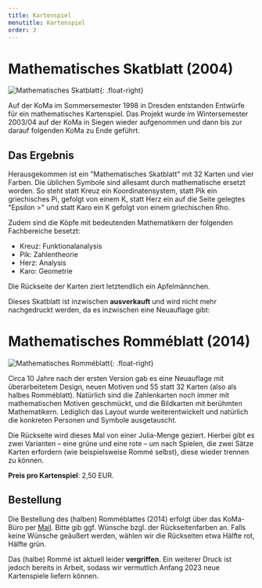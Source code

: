 ```yaml
---
title: Kartenspiel
menutitle: Kartenspiel
order: 3
---
```


# Mathematisches Skatblatt (2004)

![Mathematisches Skatblatt](/static/Kartenspiel/csm_koma_kartenspiele_41bb732c78.png){: .float-right}

Auf der KoMa im Sommersemester 1998 in Dresden entstanden Entwürfe für ein mathematisches Kartenspiel. Das Projekt wurde im Wintersemester 2003/04 auf der KoMa in Siegen wieder aufgenommen und dann bis zur darauf folgenden KoMa zu Ende geführt.

## Das Ergebnis

Herausgekommen ist ein "Mathematisches Skatblatt" mit 32 Karten und vier Farben. Die üblichen Symbole sind allesamt durch mathematische ersetzt worden. So steht statt Kreuz ein Koordinatensystem, statt Pik ein griechisches Pi, gefolgt von einem K, statt Herz ein auf die Seite gelegtes "Epsilon >" und statt Karo ein K gefolgt von einem griechischen Rho.

Zudem sind die Köpfe mit bedeutenden Mathematikern der folgenden Fachbereiche besetzt:

* Kreuz: Funktionalanalysis
* Pik: Zahlentheorie
* Herz: Analysis
* Karo: Geometrie

Die Rückseite der Karten ziert letztendlich ein Apfelmännchen.

Dieses Skatblatt ist inzwischen **ausverkauft** und wird nicht mehr nachgedruckt werden, da es inzwischen eine Neuauflage gibt:

# Mathematisches Romméblatt (2014)

![Mathematisches Romméblatt](/static/Kartenspiel/csm_Werbung_526638a30b.png){: .float-right}

Circa 10 Jahre nach der ersten Version gab es eine Neuauflage mit überarbeitetem Design, neuen Motiven und 55 statt 32 Karten (also als halbes Romméblatt). Natürlich sind die Zahlenkarten noch immer mit mathematischen Motiven geschmückt, und die Bildkarten mit berühmten Mathematikern. Lediglich das Layout wurde weiterentwickelt und natürlich die konkreten Personen und Symbole ausgetauscht.

Die Rückseite wird dieses Mal von einer Julia-Menge geziert. Hierbei gibt es zwei Varianten – eine grüne und eine rote – um nach Spielen, die zwei Sätze Karten erfordern (wie beispielsweise Rommé selbst), diese wieder trennen zu können.

**Preis pro Kartenspiel**: 2,50 EUR.

## Bestellung

Die Bestellung des (halben) Romméblattes (2014) erfolgt über das KoMa-Büro per [Mail](mailto:buero@die-koma.org).
Bitte gib ggf. Wünsche bzgl. der Rückseitenfarben an.
Falls keine Wünsche geäußert werden, wählen wir die Rückseiten etwa Hälfte rot, Hälfte grün.

<!--Die Zahlung erfolgt per Rechnung auf das Konto des Fördervereins der KoMa e.V. oder bar.
Die Zustellung erfolgt entweder kostenfrei im Rahmen der nächsten KoMa oder durch Versand, wobei beim Versand zudem Versandkosten anfallen.
(für zwei bis acht Spiele 2,60 € bei Versand als Maxibrief).
Wir versenden auch außerhalb Deutschlands, hierbei fällt der Versand natürlich höher aus (für ein bis vier Spiele 3,70 €, für bis zu acht Spiele 7 €).
Die Angabe einer Mehrwertsteuer entfällt aufgrund der Kleinunternehmerregelung.

Bitte habt Verständnis dafür, dass es einige Tage dauern kann, bis wir die Spiele versenden, da wir dies neben unserem eigentlich Studium tun und nicht immer sofort Zeit dafür finden.
-->

Das (halbe) Rommé ist aktuell leider **vergriffen**.
Ein weiterer Druck ist jedoch bereits in Arbeit, sodass wir vermutlich Anfang 2023 neue Kartenspiele liefern können.
